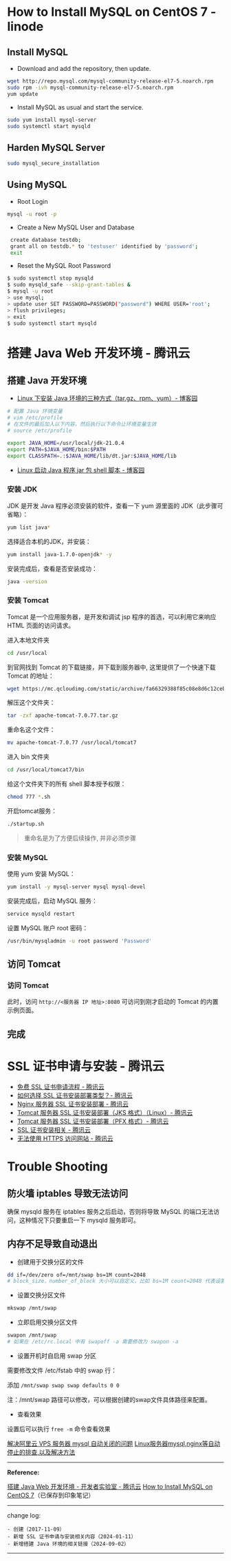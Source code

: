 # How to Install MySQL on CentOS 7 - linode

## Install MySQL

* Download and add the repository, then update.

```sh
wget http://repo.mysql.com/mysql-community-release-el7-5.noarch.rpm
sudo rpm -ivh mysql-community-release-el7-5.noarch.rpm
yum update
```

* Install MySQL as usual and start the service.

```sh
sudo yum install mysql-server
sudo systemctl start mysqld
```

## Harden MySQL Server

```sh
sudo mysql_secure_installation
```

## Using MySQL

* Root Login

```sh
mysql -u root -p
```

* Create a New MySQL User and Database

```sh
 create database testdb;
 grant all on testdb.* to 'testuser' identified by 'password';
 exit
```

* Reset the MySQL Root Password

```sh
$ sudo systemctl stop mysqld
$ sudo mysqld_safe --skip-grant-tables &
$ mysql -u root
> use mysql;
> update user SET PASSWORD=PASSWORD("password") WHERE USER='root';
> flush privileges;
> exit
$ sudo systemctl start mysqld
```

# 搭建 Java Web 开发环境 - 腾讯云

## 搭建 Java 开发环境

* [Linux 下安装 Java 环境的三种方式（tar.gz、rpm、yum）- 博客园](https://www.cnblogs.com/antLaddie/p/17599359.html)

```sh
# 配置 Java 环境变量
# vim /etc/profile
# 在文件的最后加入以下内容，然后执行以下命令让环境变量生效
# source /etc/profile

export JAVA_HOME=/usr/local/jdk-21.0.4
export PATH=$JAVA_HOME/bin:$PATH
export CLASSPATH=.:$JAVA_HOME/lib/dt.jar:$JAVA_HOME/lib
```

* [Linux 启动 Java 程序 jar 包 shell 脚本 - 博客园](https://www.cnblogs.com/zhaojinhui/p/17238758.html)

### 安装 JDK

JDK 是开发 Java 程序必须安装的软件，查看一下 yum 源里面的 JDK（此步骤可省略）：

```sh
yum list java*
```

选择适合本机的JDK，并安装：

```sh
yum install java-1.7.0-openjdk* -y
```

安装完成后，查看是否安装成功：

```sh
java -version
```

### 安装 Tomcat

Tomcat 是一个应用服务器，是开发和调试 jsp 程序的首选，可以利用它来响应 HTML 页面的访问请求。

进入本地文件夹

```sh
cd /usr/local
```

到官网找到 Tomcat 的下载链接，并下载到服务器中, 这里提供了一个快速下载 Tomcat 的地址：

```sh
wget https://mc.qcloudimg.com/static/archive/fa66329388f85c08e8d6c12ceb8b2ca3/apache-tomcat-7.0.77.tar.gz
```

解压这个文件夹：

```sh
tar -zxf apache-tomcat-7.0.77.tar.gz
```

重命名这个文件：

```sh
mv apache-tomcat-7.0.77 /usr/local/tomcat7
```

进入 bin 文件夹

```sh
cd /usr/local/tomcat7/bin
```

给这个文件夹下的所有 shell 脚本授予权限：

```sh
chmod 777 *.sh
```

开启tomcat服务：

```sh
./startup.sh
```

> 重命名是为了方便后续操作, 并非必须步骤

### 安装 MySQL

使用 yum 安装 MySQL：

```sh
yum install -y mysql-server mysql mysql-devel
```

安装完成后，启动 MySQL 服务：

```sh
service mysqld restart
```

设置 MySQL 账户 root 密码：

```sh
/usr/bin/mysqladmin -u root password 'Password'
```

## 访问 Tomcat

### 访问 Tomcat

此时，访问 `http://<服务器 IP 地址>:8080` 可访问到刚才启动的 Tomcat 的内置示例页面。

## 完成

# SSL 证书申请与安装 - 腾讯云

* [免费 SSL 证书申请流程 - 腾讯云](https://cloud.tencent.com/document/product/400/6814)
* [如何选择 SSL 证书安装部署类型？- 腾讯云](https://cloud.tencent.com/document/product/400/4143)
* [Nginx 服务器 SSL 证书安装部署 - 腾讯云](https://cloud.tencent.com/document/product/400/35244)
* [Tomcat 服务器 SSL 证书安装部署（JKS 格式）（Linux）- 腾讯云](https://cloud.tencent.com/document/product/400/35224)
* [Tomcat 服务器 SSL 证书安装部署（PFX 格式）- 腾讯云](https://cloud.tencent.com/document/product/400/65706)
* [SSL 证书安装相关 - 腾讯云](https://cloud.tencent.com/document/product/400/61387)
* [无法使用 HTTPS 访问网站 - 腾讯云](https://cloud.tencent.com/document/product/400/53650)

# Trouble Shooting

## 防火墙 iptables 导致无法访问

确保 mysqld 服务在 iptables 服务之后启动，否则将导致 MySQL 的端口无法访问，这种情况下只要重启一下 mysqld 服务即可。

## 内存不足导致自动退出

* 创建用于交换分区的文件

```sh
dd if=/dev/zero of=/mnt/swap bs=1M count=2048
# block_size、number_of_block 大小可以自定义，比如 bs=1M count=2048 代表设置 2G 大小swap 分区
```

* 设置交换分区文件

```sh
mkswap /mnt/swap
```

* 立即启用交换分区文件

```sh
swapon /mnt/swap
# 如果在 /etc/rc.local 中有 swapoff -a 需要修改为 swapon -a
```

* 设置开机时自启用 swap 分区

需要修改文件 /etc/fstab 中的 swap 行：

添加 `/mnt/swap swap swap defaults 0 0`

注：/mnt/swap 路径可以修改，可以根据创建的swap文件具体路径来配置。

* 查看效果

设置后可以执行 `free -m` 命令查看效果

[解决阿里云 VPS 服务器 mysql 自动关闭的问题](https://zhuanlan.zhihu.com/p/24888793)
[Linux服务器mysql,nginx等自动停止的排查,以及解决方法](https://www.jisec.com/linux/302.html)

-------

**Reference:**

[搭建 Java Web 开发环境 - 开发者实验室 - 腾讯云](https://cloud.tencent.com/developer/labs/lab/10035)
[How to Install MySQL on CentOS 7](https://www.linode.com/docs/databases/mysql/how-to-install-mysql-on-centos-7)（已保存到印象笔记）

---

change log: 

	- 创建（2017-11-09）
	- 新增 SSL 证书申请与安装相关内容（2024-01-11）
	- 新增搭建 Java 环境的相关链接（2024-09-02）

---




